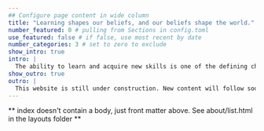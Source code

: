 ```yaml
---
## Configure page content in wide column
title: "Learning shapes our beliefs, and our beliefs shape the world." # leave blank to exclude
number_featured: 0 # pulling from Sections in config.toml
use_featured: false # if false, use most recent by date
number_categories: 3 # set to zero to exclude
show_intro: true
intro: |
  The ability to learn and acquire new skills is one of the defining characteristics of humans.
show_outro: true
outro: |
  This website is still under construction. New content will follow soon.
---
```


** index doesn't contain a body, just front matter above.
See about/list.html in the layouts folder **